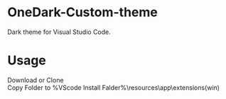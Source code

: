 # OneDark-Custom-theme
Dark theme for Visual Studio Code. 

# Usage
Download or Clone  
Copy Folder to %VScode Install Falder%\resources\app\extensions(win)
